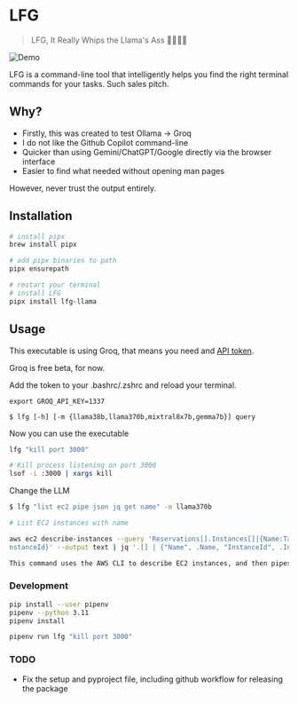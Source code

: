 # LFG

> LFG, It Really Whips the Llama's Ass 🦙🦙🦙🦙

![Demo](example.gif)

LFG is a command-line tool that intelligently helps you find the right terminal commands for your tasks. Such sales pitch.

## Why?

- Firstly, this was created to test Ollama -> Groq
- I do not like the Github Copilot command-line
- Quicker than using Gemini/ChatGPT/Google directly via the browser interface
- Easier to find what needed without opening man pages

However, never trust the output entirely.

## Installation

```bash
# install pipx
brew install pipx

# add pipx binaries to path
pipx ensurepath

# restart your terminal
# install LFG
pipx install lfg-llama
```

## Usage

This executable is using Groq, that means you need and [API token](https://console.groq.com/keys).

Groq is free beta, for now.

Add the token to your .bashrc/.zshrc and reload your terminal.

```
export GROQ_API_KEY=1337
```

```
$ lfg [-h] [-m {llama38b,llama370b,mixtral8x7b,gemma7b}] query
```

Now you can use the executable

```bash
lfg "kill port 3000"

# Kill process listening on port 3000
lsof -i :3000 | xargs kill

```

Change the LLM

```bash
$ lfg "list ec2 pipe json jq get name" -m llama370b

# List EC2 instances with name

aws ec2 describe-instances --query 'Reservations[].Instances[]|{Name:Tags[?Key==`Name`]|[0].Value,I
nstanceId}' --output text | jq '.[] | {"Name", .Name, "InstanceId", .InstanceId}'

This command uses the AWS CLI to describe EC2 instances, and then pipes the output to `jq` to format the output in a JSON-like format, showing the instance name and ID.
```

### Development

```bash
pip install --user pipenv
pipenv --python 3.11
pipenv install

pipenv run lfg "kill port 3000"
```

### TODO

- Fix the setup and pyproject file, including github workflow for releasing the package
